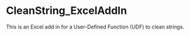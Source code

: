 # CleanString_ExcelAddIn
This is an Excel add in for a User-Defined Function (UDF) to clean strings.
